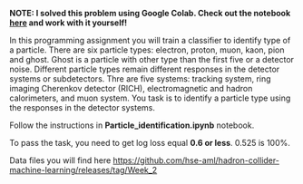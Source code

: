 **NOTE: I solved this problem using Google Colab. Check out the notebook [here](https://colab.research.google.com/drive/1kkzg-ErgYUaZGeXB0ELUWSW0gZJf798b) and work with it yourself!**

In this programming assignment you will train a classifier to identify type of a particle. 
There are six particle types: electron, proton, muon, kaon, pion and ghost. 
Ghost is a particle with other type than the first five or a detector noise.
Different particle types remain different responses in the detector systems or subdetectors. 
Thre are five systems: tracking system, ring imaging Cherenkov detector (RICH), electromagnetic and hadron calorimeters, 
and muon system. You task is to identify a particle type using the responses in the detector systems. 

Follow the instructions in **Particle_identification.ipynb** notebook.

To pass the task, you need to get log loss equal **0.6 or less**. 0.525 is 100%.

Data files you will find here https://github.com/hse-aml/hadron-collider-machine-learning/releases/tag/Week_2
